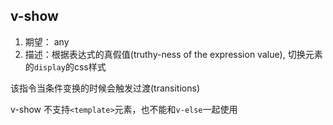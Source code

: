 
## v-show
1. 期望： any
2. 描述：根据表达式的真假值(truthy-ness of the expression value), 切换元素的`display`的css样式

该指令当条件变换的时候会触发过渡(transitions)


v-show 不支持`<template>`元素，也不能和`v-else`一起使用